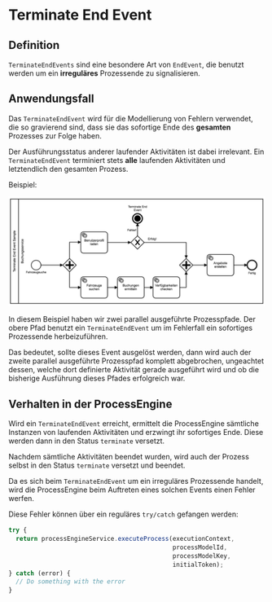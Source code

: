 # Terminate End Event

## Definition

`TerminateEndEvents` sind eine besondere Art von `EndEvent`, die benutzt werden
um ein **irreguläres** Prozessende zu signalisieren.

## Anwendungsfall

Das `TerminateEndEvent` wird für die Modellierung von Fehlern verwendet, die so
gravierend sind, dass sie das sofortige Ende des **gesamten** Prozesses
zur Folge haben.

Der Ausführungsstatus anderer laufender Aktivitäten ist dabei irrelevant.
Ein `TerminateEndEvent` terminiert stets **alle** laufenden Aktivitäten und
letztendlich den gesamten Prozess.

Beispiel:

 ![Sample](./images/terminate_end_event_sample.png)

In diesem Beispiel haben wir zwei parallel ausgeführte Prozesspfade.
Der obere Pfad benutzt ein `TerminateEndEvent` um im Fehlerfall ein
sofortiges Prozessende herbeizuführen.

Das bedeutet, sollte dieses Event ausgelöst werden, dann wird auch der zweite
parallel ausgeführte Prozesspfad komplett abgebrochen, ungeachtet dessen,
welche dort definierte Aktivität gerade ausgeführt wird und ob die bisherige
Ausführung dieses Pfades erfolgreich war.

## Verhalten in der ProcessEngine

Wird ein `TerminateEndEvent` erreicht, ermittelt die ProcessEngine sämtliche
Instanzen von laufenden Aktivitäten und erzwingt ihr sofortiges Ende.
Diese werden dann in den Status `terminate` versetzt.

Nachdem sämtliche Aktivitäten beendet wurden, wird auch der Prozess selbst in
den Status `terminate` versetzt und beendet.

Da es sich beim `TerminateEndEvent` um ein irreguläres Prozessende handelt,
wird die ProcessEngine beim Auftreten eines solchen Events einen Fehler
werfen.

Diese Fehler können über ein reguläres `try/catch` gefangen werden:

```js
try {
  return processEngineService.executeProcess(executionContext,
                                             processModelId,
                                             processModelKey,
                                             initialToken);
} catch (error) {
  // Do something with the error
}
```
